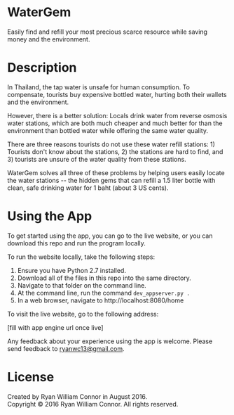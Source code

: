 # WaterGem

Easily find and refill your most precious scarce resource while saving money and the environment.

# Description

In Thailand, the tap water is unsafe for human consumption.  To compensate, tourists buy expensive bottled water, hurting both their wallets and the environment.

However, there is a better solution: Locals drink water from reverse osmosis water stations, which are both much cheaper and much better for than the environment than bottled water while offering the same water quality.

There are three reasons tourists do not use these water refill stations: 1) Tourists don't know about the stations, 2) the stations are hard to find, and 3) tourists are unsure of the water quality from these stations.

WaterGem solves all three of these problems by helping users easily locate the water stations -- the hidden gems that can refill a 1.5 liter bottle with clean, safe drinking water for 1 baht (about 3 US cents).

# Using the App

To get started using the app, you can go to the live website, or you can download this repo and run the program locally.

To run the website locally, take the following steps:

1. Ensure you have Python 2.7 installed.
2. Download all of the files in this repo into the same directory.
3. Navigate to that folder on the command line.
4. At the command line, run the command `dev_appserver.py .`
5. In a web browser, navigate to http://localhost:8080/home

To visit the live website, go to the following address:

[fill with app engine url once live]

Any feedback about your experience using the app is welcome.  Please send feedback to [ryanwc13@gmail.com](mailto:ryanwc13@gmail.com).

# License

Created by Ryan William Connor in August 2016.  
Copyright © 2016 Ryan William Connor. All rights reserved.